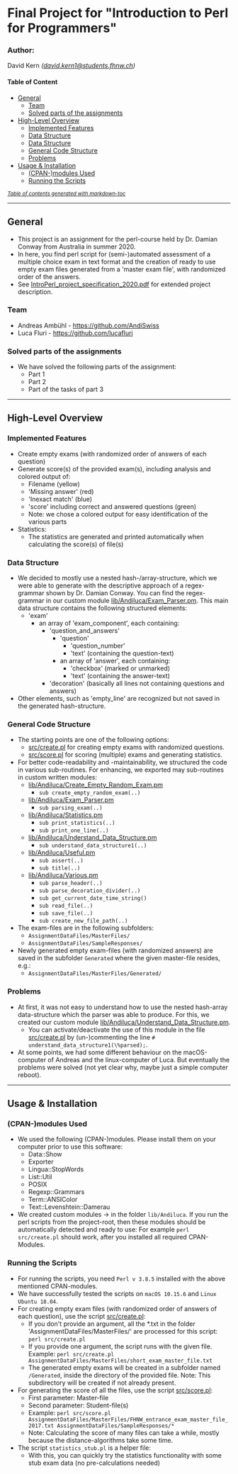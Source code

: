 # Final Project for "Introduction to Perl for Programmers"
### Author:
David Kern <i>(david.kern1@students.fhnw.ch)</i>

#### Table of Content
- [General](#general)
  - [Team](#team)
  - [Solved parts of the assignments](#solved-parts-of-the-assignments)
- [High-Level Overview](#high-level-overview)
  - [Implemented Features](#implemented-features)
  - [Data Structure](#data-structure)
  - [Data Structure](#data-structure)
  - [General Code Structure](#general-code-structure)
  - [Problems](#problems)
- [Usage & Installation](#usage--installation)
  - [(CPAN-)modules Used](#cpan-modules-used)
  - [Running the Scripts](#running-the-scripts)

<small><i><a href='http://ecotrust-canada.github.io/markdown-toc/'>Table of contents
generated with markdown-toc</a></i></small>


---
## General
- This project is an assignment for the perl-course held by Dr. Damian Conway from
  Australia in summer 2020.
- In here, you find perl script for (semi-)automated assessment of a multiple choice
  exam in text format and the creation of ready to use empty exam files generated from a
  'master exam file', with randomized order of the answers.
- See [IntroPerl_project_specification_2020.pdf](IntroPerl_project_specification_2020.pdf)
  for extended project description.

### Team
- Andreas Ambühl - https://github.com/AndiSwiss
- Luca Fluri - https://github.com/lucafluri


### Solved parts of the assignments
- We have solved the following parts of the assignment:
  - Part 1
  - Part 2
  - Part of the tasks of part 3

---

## High-Level Overview

### Implemented Features
- Create empty exams (with randomized order of answers of each question)
- Generate score(s) of the provided exam(s), including analysis and colored output of:
  - Filename (yellow)
  - 'Missing answer' (red)
  - 'Inexact match' (blue)
  - 'score' including correct and answered questions (green)
  - Note: we chose a colored output for easy identification of the various parts
- Statistics:
  - The statistics are generated and printed automatically when calculating the score(s)
    of file(s)

### Data Structure
- We decided to mostly use a nested hash-/array-structure, which we were able to generate
  with the descriptive approach of a regex-grammar shown by Dr. Damian Conway. You can find
  the regex-grammar in our custom module [lib/Andiluca/Exam_Parser.pm](lib/Andiluca/Exam_Parser.pm).
  This main data structure contains the following structured elements:
  - 'exam'
    - an array of 'exam_component', each containing:
      - 'question_and_answers'
        - 'question'
          - 'question_number'
          - 'text' (containing the question-text)
        - an array of 'answer', each containing:
          - 'checkbox' (marked or unmarked)
          - 'text' (containing the answer-text)
      - 'decoration' (basically all lines not containing questions and answers)
- Other elements, such as 'empty_line' are recognized but not saved in the generated
  hash-structure.


### General Code Structure
- The starting points are one of the following options:
  - [src/create.pl](src/create.pl) for creating empty exams with randomized questions.
  - [src/score.pl](src/score.pl) for scoring (multiple) exams and generating statistics.
- For better code-readability and -maintainability, we structured the code in various
  sub-routines. For enhancing, we exported may sub-routines in custom written modules:
  - [lib/Andiluca/Create_Empty_Random_Exam.pm](lib/Andiluca/Create_Empty_Random_Exam.pm)
    - `sub create_empty_random_exam(..)`
  - [lib/Andiluca/Exam_Parser.pm](lib/Andiluca/Exam_Parser.pm)
    - `sub parsing_exam(..)`
  - [lib/Andiluca/Statistics.pm](lib/Andiluca/Statistics.pm)
    - `sub print_statistics(..)`
    - `sub print_one_line(..)`
  - [lib/Andiluca/Understand_Data_Structure.pm](lib/Andiluca/Understand_Data_Structure.pm)
    - `sub understand_data_structure1(..)`
  - [lib/Andiluca/Useful.pm](lib/Andiluca/Useful.pm)
    - `sub assert(..)`
    - `sub title(..)`
  - [lib/Andiluca/Various.pm](lib/Andiluca/Various.pm)
    - `sub parse_header(..)`
    - `sub parse_decoration_divider(..)`
    - `sub get_current_date_time_string()`
    - `sub read_file(..)`
    - `sub save_file(..)`
    - `sub create_new_file_path(..)`
- The exam-files are in the following subfolders:
  - `AssignmentDataFiles/MasterFiles/`
  - `AssignmentDataFiles/SampleResponses/`
- Newly generated empty exam-files (with randomized answers) are saved in the subfolder
  `Generated` where the given master-file resides, e.g.:
  - `AssignmentDataFiles/MasterFiles/Generated/`


### Problems
- At first, it was not easy to understand how to use the nested hash-array data-structure
  which the parser was able to produce. For this, we created our custom module
  [lib/Andiluca/Understand_Data_Structure.pm](lib/Andiluca/Understand_Data_Structure.pm).
  - You can activate/deactivate the use of this module in the file [src/create.pl](src/create.pl)
    by (un-)commenting the line `# understand_data_structure1(\%parsed);`.
- At some points, we had some different behaviour on the macOS-computer of Andreas and the
  linux-computer of Luca. But eventually the problems were solved (not yet clear why, maybe
  just a simple computer reboot).

---
## Usage & Installation

### (CPAN-)modules Used
- We used the following (CPAN-)modules. Please install them on your computer prior to
  use this software:
  - Data::Show
  - Exporter
  - Lingua::StopWords
  - List::Util
  - POSIX
  - Regexp::Grammars
  - Term::ANSIColor
  - Text::Levenshtein::Damerau
- We created custom modules -> in the folder `lib/Andiluca`. If you run the perl scripts
  from the project-root, then these modules should be automatically detected and ready to
  use: For example `perl src/create.pl` should work, after you installed all required
  CPAN-Modules.

### Running the Scripts
- For running the scripts, you need `Perl v 3.8.5` installed with the above mentioned
  CPAN-modules.
- We have successfully tested the scripts on `macOS 10.15.6` and `Linux Ubuntu 18.04`.
- For creating empty exam files (with randomized order of answers of each question), use the
  script [src/create.pl](src/create.pl):
  - If you don't provide an argument, all the *.txt in the folder
    'AssignmentDataFiles/MasterFiles/' are processed for this script: `perl src/create.pl`
  - If you provide one argument, the script runs with the given file. Example:
    `perl src/create.pl AssignmentDataFiles/MasterFiles/short_exam_master_file.txt`
  - The generated empty exams will be created in a subfolder named `/Generated`,
    inside the directory of the provided file. Note: This subdirectory will be created if
    not already present.
- For generating the score of all the files, use the script [src/score.pl](src/score.pl):
  - First parameter: Master-file
  - Second parameter: Student-file(s)
  - Example: `perl src/score.pl AssignmentDataFiles/MasterFiles/FHNW_entrance_exam_master_file_2017.txt AssignmentDataFiles/SampleResponses/*`
  - Note: Calculating the score of many files can take a while, mostly because the
    distance-algorithms take some time.
- The script `statistics_stub.pl` is a helper file:
  - With this, you can quickly try the statistics functionality with some stub exam
    data (no pre-calculations needed)

